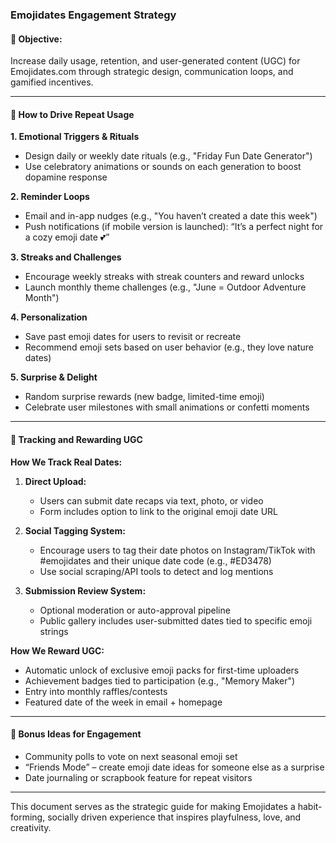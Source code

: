### Emojidates Engagement Strategy

#### 🎯 Objective:

Increase daily usage, retention, and user-generated content (UGC) for Emojidates.com through strategic design, communication loops, and gamified incentives.

---

#### 🔁 How to Drive Repeat Usage

**1. Emotional Triggers & Rituals**

* Design daily or weekly date rituals (e.g., "Friday Fun Date Generator")
* Use celebratory animations or sounds on each generation to boost dopamine response

**2. Reminder Loops**

* Email and in-app nudges (e.g., "You haven’t created a date this week")
* Push notifications (if mobile version is launched): “It’s a perfect night for a cozy emoji date 💕”

**3. Streaks and Challenges**

* Encourage weekly streaks with streak counters and reward unlocks
* Launch monthly theme challenges (e.g., "June = Outdoor Adventure Month")

**4. Personalization**

* Save past emoji dates for users to revisit or recreate
* Recommend emoji sets based on user behavior (e.g., they love nature dates)

**5. Surprise & Delight**

* Random surprise rewards (new badge, limited-time emoji)
* Celebrate user milestones with small animations or confetti moments

---

#### 📸 Tracking and Rewarding UGC

**How We Track Real Dates:**

1. **Direct Upload:**

   * Users can submit date recaps via text, photo, or video
   * Form includes option to link to the original emoji date URL

2. **Social Tagging System:**

   * Encourage users to tag their date photos on Instagram/TikTok with #emojidates and their unique date code (e.g., #ED3478)
   * Use social scraping/API tools to detect and log mentions

3. **Submission Review System:**

   * Optional moderation or auto-approval pipeline
   * Public gallery includes user-submitted dates tied to specific emoji strings

**How We Reward UGC:**

* Automatic unlock of exclusive emoji packs for first-time uploaders
* Achievement badges tied to participation (e.g., "Memory Maker")
* Entry into monthly raffles/contests
* Featured date of the week in email + homepage

---

#### 🧠 Bonus Ideas for Engagement

* Community polls to vote on next seasonal emoji set
* “Friends Mode” – create emoji date ideas for someone else as a surprise
* Date journaling or scrapbook feature for repeat visitors

---

This document serves as the strategic guide for making Emojidates a habit-forming, socially driven experience that inspires playfulness, love, and creativity.
